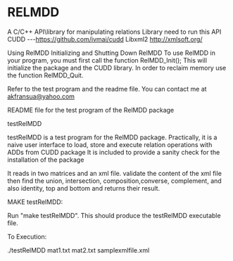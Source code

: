# RELMDD
A C/C++ API\library  for manipulating relations
Library need to run this API 
       CUDD ---https://github.com/ivmai/cudd
       Libxml2    http://xmlsoft.org/



Using RelMDD
Initializing and Shutting Down RelMDD
To use RelMDD in your program, you must first call the function 
RelMDD_Init(); 
This will initialize the package and the CUDD library.
In order to reclaim memory use the function
RelMDD_Quit.

Refer to the test program and the readme file. 
You can contact me at akfransua@yahoo.com




README file for the test program of the RelMDD package


testRelMDD
>>>>>>>>>>>>>>>>>>>>>>>>>>>>>>>>>>>>>>>>>

testRelMDD is a test program for the RelMDD package.
Practically, it is a naive user interface to load, store and execute relation 
operations with ADDs from CUDD package
It is included to provide a sanity check for the installation of the
package 

It reads in two matrices and an xml file.
validate the content of the xml file 
then find the union, intersection, composition,converse, complement, and also identity, top and bottom
and returns their result.

MAKE testRelMDD: 
>>>>>>>>>>>>>>>>>>>>>>>>>>>>>>>>>>>>>>>>>>>>>>>>>>>>>>>>>>>>>>>>>>>>>>>>>>>>>>>>>>>>>

Run "make testRelMDD".
This should produce the testRelMDD executable file.

To Execution:
>>>>>>>>>>>>>>>>>>>>>>>>>>>>>>>>>>>>>>>>>>>>>>>>>>>>>>>>>>>>>>>>>>>>>>>>>>>>>>>>>>>>>>>
./testRelMDD mat1.txt mat2.txt samplexmlfile.xml

